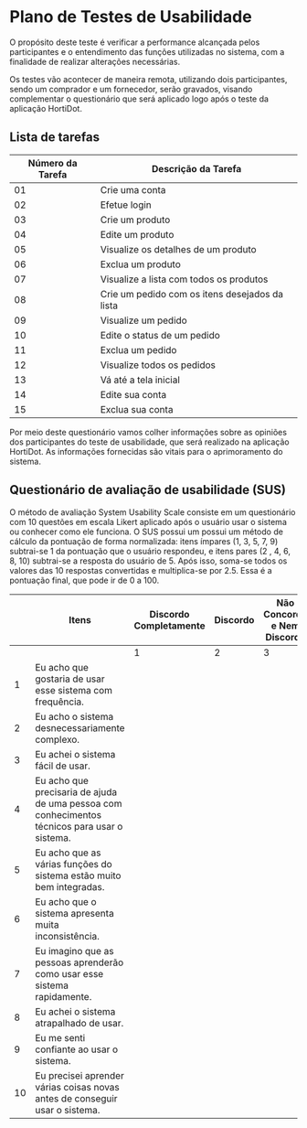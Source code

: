 # Plano de Testes de Usabilidade

O propósito deste teste é verificar a performance alcançada pelos participantes e o entendimento das funções utilizadas no sistema, com a finalidade de realizar alterações necessárias.

Os testes vão acontecer de maneira remota, utilizando dois participantes, sendo um comprador e um fornecedor, serão gravados, visando complementar o questionário que será aplicado logo após o teste da aplicação HortiDot.

## Lista de tarefas

| Número da Tarefa | Descrição da Tarefa                                              |
| ---------------- | ---------------------------------------------------------------- |
| 01               | Crie uma conta                                                   |
| 02               | Efetue login                                                     |
| 03               | Crie um produto                                                  |
| 04               | Edite um produto                                                 |
| 05               | Visualize os detalhes de um produto                              |
| 06               | Exclua um produto                                                |
| 07               | Visualize a lista com todos os produtos                          |
| 08               | Crie um pedido com os itens desejados da lista                   |
| 09               | Visualize um pedido                                              |
| 10               | Edite o status de um pedido                                      |
| 11               | Exclua um pedido                                                 |
| 12               | Visualize todos os pedidos                                       |
| 13               | Vá até a tela inicial                                            |
| 14               | Edite sua conta                                                  |
| 15               | Exclua sua conta                                                 |

Por meio deste questionário vamos colher informações sobre as opiniões dos participantes do teste de usabilidade, que será realizado na aplicação HortiDot. As informações fornecidas são vitais para o aprimoramento do sistema.

## Questionário de avaliação de usabilidade (SUS)

O método de avaliação System Usability Scale consiste em um questionário com 10 questões em escala Likert aplicado após o usuário usar o sistema ou conhecer como ele funciona. O SUS possui um possui um método de cálculo da pontuação de forma normalizada: itens ímpares (1, 3, 5, 7, 9) subtrai-se 1 da pontuação que o usuário respondeu, e itens pares (2 , 4, 6, 8, 10) subtrai-se a resposta do usuário de 5. Após isso, soma-se todos os valores das 10 respostas convertidas e multiplica-se por 2.5. Essa é a pontuação final, que pode ir de 0 a 100. 

| | Itens                                                | Discordo Completamente | Discordo | Não Concordo e Nem Discordo | Concordo | Concordo Completamente |
|-| ---------------------------------------------------- | ---------- | ---- | --- | ----- | --------- |
||                                                          | 1          | 2    | 3   | 4     | 5         |
|1| Eu acho que gostaria de usar esse sistema com frequência.|            |      |     |       |           |
|2| Eu acho o sistema desnecessariamente complexo.           |            |      |     |       |           |
|3| Eu achei o sistema fácil de usar.                        |            |      |     |       |           |
|4| Eu acho que precisaria de ajuda de uma pessoa com conhecimentos técnicos para usar o sistema.| | | | | |
|5| Eu acho que as várias funções do sistema estão muito bem integradas. | | | | | |
|6| Eu acho que o sistema apresenta muita inconsistência. | | | | | |
|7| Eu imagino que as pessoas aprenderão como usar esse sistema rapidamente. | | | | | |
|8|Eu achei o sistema atrapalhado de usar.
|9| Eu me senti confiante ao usar o sistema. | | | | | |
|10| Eu precisei aprender várias coisas novas antes de conseguir usar o sistema. | | | | | | 

